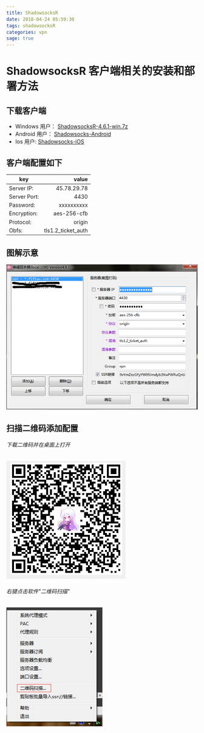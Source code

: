 ```yaml
---
title: ShadowsocksR
date: 2018-04-24 05:59:30
tags: shadowsocksR
categories: vpn
sage: true
---
```


# ShadowsocksR 客户端相关的安装和部署方法

## 下载客户端

- Windows 用户： [ShadowsocksR-4.6.1-win.7z](https://kiwivm.64clouds.com/dist/ShadowsocksR-4.6.1-win.7z)
- Android 用户： [Shadowsocks-Android](https://play.google.com/store/apps/details?id=com.github.shadowsocks)
- Ios  用户: [Shadowsocks-iOS](https://itunes.apple.com/us/app/shadowsocks/id665729974?ls=1&mt=8)

<!-- more -->

## 客户端配置如下

| key  | value  |
| ----- | -----: |
| Server IP: |  45.78.29.78 |
| Server Port: | 4430 |
| Password: | xxxxxxxxxx |
| Encryption:   | aes-256-cfb |
| Protocol: | origin |
| Obfs: | tls1.2_ticket_auth |

## 图解示意

![ShadowsocksR](ShadowsocksR/img/ShadowsocksR.png "vpn")

## 扫描二维码添加配置

###### 下载二维码并在桌面上打开

![ShadowsocksR](ShadowsocksR/img/ShadowsocksR1.png "vpn")

###### 右键点击软件"二维码扫描"

![ShadowsocksR](ShadowsocksR/img/ShadowsocksR2.png "vpn")